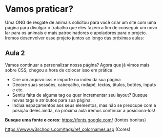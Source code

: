 # Vamos praticar?

Uma ONG de resgate de animais solicitou para você criar um site com uma página para divulgar o trabalho que eles fazem a fim de conseguir um novo lar para os animais e mais patrocinadores e apoiadores para o projeto. Iremos desenvolver esse projeto juntos ao longo das próximas aulas:

## Aula 2

Vamos continuar a personalizar nossa página? Agora que já vimos mais sobre CSS, chegou a hora de colocar isso em prática:

- Crie um arquivo css e importe no index da sua página
- Decore suas sessões, cabeçalho, rodapé, textos, títulos, botões, inputs e etc.
- Sentiu falta de alguma tag ou quer incrementar seu layout? Busque novas tags e atributos para sua página.
- Inclua espaçamentos aos seus elementos, mas não se preocupe com a posição deles ainda, na próxima aula iremos continuar a posiciona-los!

**Busque uma fonte e cores:**
https://fonts.google.com/ (fontes bonitas)

https://www.w3schools.com/tags/ref_colornames.asp (Cores)
